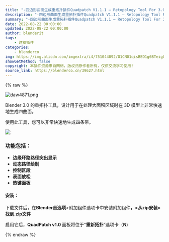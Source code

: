 ```yaml
---
title: "-四边形曲面生成重拓扑插件Quadpatch V1.1.1 – Retopology Tool For 3.0"
description: "-四边形曲面生成重拓扑插件Quadpatch V1.1.1 – Retopology Tool For 3.0"
summary: "-四边形曲面生成重拓扑插件Quadpatch V1.1.1 – Retopology Tool For 3.0"
date: 2022-08-22 00:00:00
updated: 2022-08-22 00:00:00
author: blenderit
tags: 
    - 建模插件
categories:
    - blenderco
img: https://img.alicdn.com/imgextra/i4/751044092/O1CN01qisBED1g6BTeigOwG_!!751044092.png
showGetMethod: false
copyright: 本插件资源来自网络，版权归原作者所有，仅供交流学习使用！
source_link: https://blenderco.cn/39627.html
---
```


{% raw %}
<p><img class="aligncenter" src="https://img.alicdn.com/imgextra/i4/751044092/O1CN01qisBED1g6BTeigOwG_!!751044092.png" alt="daw4871.png"></p><p>Blender 3.0 的重拓扑工具，设计用于在处理大面积区域时在 3D 模型上非常快速地生成四曲面。</p><p><span>使用此工具，您可以非常快速地生成四条带。</span></p><p><img src="https://markets-rails.s3.amazonaws.com/cache/31aa8c8b908471e95539826d5d3e5c62.gif"></p><h3><strong>功能包括：</strong></h3><ul>
<li><strong>边缘环路路径突出显示</strong></li>
<li><strong>动态路径绘制</strong></li>
<li><strong>控制区段</strong></li>
<li><strong>表面放松</strong></li>
<li><strong>热键面板</strong></li>
</ul><h4>安装：</h4><p>下载文件后，在<strong>Blender首选项</strong>&gt;附加组件选项卡中安装附加组件<strong>，&gt;从zip安装&gt;找到.zip文件</strong></p><p><span>启用它后，<strong>QuadPatch v1.0 </strong>面板将位于“<strong>重新拓扑</strong>”选项卡（<strong>N</strong></span>)</p>
<div style="display: none">blenderco</div>
{% endraw %}